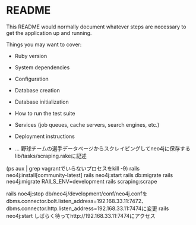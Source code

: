 # README

This README would normally document whatever steps are necessary to get the
application up and running.

Things you may want to cover:

* Ruby version

* System dependencies

* Configuration

* Database creation

* Database initialization

* How to run the test suite

* Services (job queues, cache servers, search engines, etc.)

* Deployment instructions

* ...
野球チームの選手データページからスクレイピングしてneo4jに保存する
lib/tasks/scraping.rakeに記述

(ps aux | grep vagrantでいらないプロセスをkill -9)
rails neo4j:install[community-latest]
rails neo4j:start
rails db:migrate
rails neo4j:migrate RAILS_ENV=development
rails scraping:scrape

rails noe4j:stop
db/neo4j/development/conf/neo4j.confをdbms.connector.bolt.listen_address=192.168.33.11:7472、dbms.connector.http.listen_address=192.168.33.11:7474に変更
rails neo4j:start
しばらく待ってhttp://192.168.33.11:7474にアクセス
